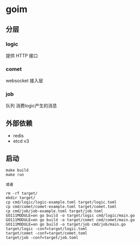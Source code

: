 # goim

## 分层

### logic
提供 HTTP 接口

### comet
websocket 接入层

### job
队列 消费logic产生的消息

## 外部依赖
 * redis
 * etcd v3

## 启动
```
make build
make run

或者

rm -rf target/
mkdir target/
cp cmd/logic/logic-example.toml target/logic.toml
cp cmd/comet/comet-example.toml target/comet.toml
cp cmd/job/job-example.toml target/job.toml
GO111MODULE=on go build -o target/logic cmd/logic/main.go
GO111MODULE=on go build -o target/comet cmd/comet/main.go
GO111MODULE=on go build -o target/job cmd/job/main.go
target/logic -conf=target/logic.toml
target/comet -conf=target/comet.toml
target/job -conf=target/job.toml
```
